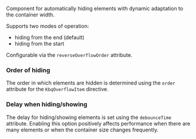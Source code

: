 Component for automatically hiding elements with dynamic adaptation to the container width.

Supports two modes of operation:

- hiding from the end (default)
- hiding from the start

Configurable via the `reverseOverflowOrder` attribute.

<!-- example(overflow-items-overview) -->

### Order of hiding

The order in which elements are hidden is determined using the `order` attribute for the `KbqOverflowItem` directive.

<!-- example(overflow-items-with-order) -->

### Delay when hiding/showing

The delay for hiding/showing elements is set using the `debounceTime` attribute. Enabling this option positively
affects performance when there are many elements or when the container size changes frequently.
